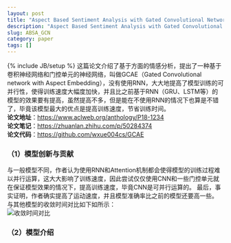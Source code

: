 ```yaml
---
layout: post
title: "Aspect Based Sentiment Analysis with Gated Convolutional Networks"
description: "Aspect Based Sentiment Analysis with Gated Convolutional Networks"
slug: ABSA_GCN
category: paper
tags: []
---
```

{% include JB/setup %}
这篇论文介绍了基于方面的情感分析，提出了一种基于卷积神经网络和门控单元的神经网络，叫做GCAE（Gated Convolutional network with Aspect Embedding），没有使用RNN，大大地提高了模型训练的可并行性，使得训练速度大幅度加快，并且比之前基于RNN（GRU、LSTM等）的模型的效果要有提高，虽然提高不多，但是能在不使用RNN的情况下也算是不错了，毕竟该模型最大的优点是提高训练速度，节省训练时间。  
**论文地址**：<https://www.aclweb.org/anthology/P18-1234>  
**论文笔记**：<https://zhuanlan.zhihu.com/p/50284374>  
**论文代码**：<https://github.com/wxue004cs/GCAE>  
### （1）模型创新与贡献
与一般模型不同，作者认为使用RNN和Attention机制都会使得模型的训练过程难以并行运算，这大大影响了训练速度，因此尝试仅仅使用CNN和一些门控单元就在保证模型效果的情况下，提高训练速度，毕竟CNN是可并行运算的。
最后，事实证明，作者确实提高了运动速度，并且模型准确率比之前的模型还要高一些。 
与其他模型的收敛时间对比如下如所示：  
![收敛时间对比](//images/posts/absa_with_gcn-1.png)   

### （2）模型介绍

